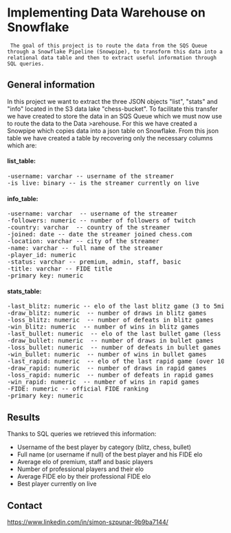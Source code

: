 # Implementing Data Warehouse on Snowflake

` The goal of this project is to route the data from the SQS Queue through a Snowflake Pipeline (Snowpipe), to transform this data into a relational data table and then to extract useful information through SQL queries.`

## General information

In this project we want to extract the three JSON objects "list", "stats" and "info" located in the S3 data lake "chess-bucket". To facilitate this transfer we have created to store the data in an SQS Queue which we must now use to route the data to the Data >arehouse.
For this we have created a Snowpipe which copies data into a json table on Snowflake. From this json table we have created a table by recovering only the necessary columns which are:

#### list_table:  
<pre>
-username: varchar -- username of the streamer
-is_live: binary -- is the streamer currently on live
</pre>

#### info_table:  
<pre>
-username: varchar  -- username of the streamer
-followers: numeric -- number of followers of twitch
-country: varchar  -- country of the streamer
-joined: date -- date the streamer joined chess.com
-location: varchar -- city of the streamer
-name: varchar -- full name of the streamer
-player_id: numeric
-status: varchar -- premium, admin, staff, basic 
-title: varchar -- FIDE title
-primary_key: numeric  
</pre>
#### stats_table:  
<pre>
-last_blitz: numeric -- elo of the last blitz game (3 to 5min game)
-draw_blitz: numeric  -- number of draws in blitz games
-loss_blitz: numeric  -- number of defeats in blitz games
-win_blitz: numeric  -- number of wins in blitz games
-last_bullet: numeric  -- elo of the last bullet game (less than 2min game)
-draw_bullet: numeric  -- number of draws in bullet games
-loss_bullet: numeric  -- number of defeats in bullet games
-win_bullet: numeric  -- number of wins in bullet games
-last_rapid: numeric  -- elo of the last rapid game (over 10min game)
-draw_rapid: numeric  -- number of draws in rapid games
-loss_rapid: numeric  -- number of defeats in rapid games
-win_rapid: numeric  -- number of wins in rapid games
-FIDE: numeric -- official FIDE ranking
-primary_key: numeric  
</pre>

## Results

Thanks to SQL queries we retrieved this information:

- Username of the best player by category (blitz, chess, bullet)
- Full name (or username if null) of the best player and his FIDE elo
- Average elo of premium, staff and basic players
- Number of professional players and their elo 
- Average FIDE elo by their professional FIDE elo
- Best player currently on live

## Contact

https://www.linkedin.com/in/simon-szpunar-9b9ba7144/
